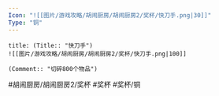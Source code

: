 ```yaml
---
Icon: "![[图片/游戏攻略/胡闹厨房/胡闹厨房2/奖杯/快刀手.png|30]]"
Type: "铜"
---
```

```ad-common-bronze-trophy
title: (Title:: "快刀手")
![[图片/游戏攻略/胡闹厨房/胡闹厨房2/奖杯/快刀手.png|100]]

(Comment:: "切碎800个物品")
```

#胡闹厨房/胡闹厨房2/奖杯 #奖杯 #奖杯/铜

